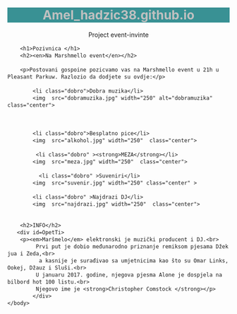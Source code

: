# Amel_hadzic38.github.io
Project event-invinte
<!DOCTYPE html>
<html>
    <head>
        <meta charset="utf-8">
    <title>Poziv na Marshmello event!</title>
        <style>
    h1{
       background-color:rgb(57, 145, 148);
       color: rgb(192,192,192);
       text-align: center;
       

    }

    h2{
        color: rgb(57, 145, 148);
        border: 2px dashed rgb(161, 161, 161);
        text-align: center;


    }
    
    #OpetTi{

        background-color:rgb(57, 145, 148);
    
    }

    p{
        text-align: center;
    }
    
   .dobro{

    text-align: center;

   }

   .center {
  display: block;
  margin-left: auto;
  margin-right: auto;
   }

   .stipe{

    text-align: center;
   }
        </style>
    </head>
    <body>
        
        <h1>Pozivnica </h1>
        <h2><en>Na Marshmello event</en></h2>
        
        <p>Postovani gospoine pozicvamo vas na Marshmello event u 21h u Pleasant Parkuw. Razlozio da dodjete su ovdje:</p>
        
            <li class="dobro">Dobra muzika</li>
            <img  src="dobramuzika.jpg" width="250" alt="dobramuzika" class="center">

        
        
            <li class="dobro">Besplatno pice</li>
            <img  src="alkohol.jpg" width="250"  class="center">
      
             <li class="dobro" ><strong>MEZA</strong></li>
            <img  src="meza.jpg" width="250"  class="center">
       
              <li class="dobro" >Suveniri</li>
            <img  src="suvenir.jpg" width="250" class="center" >
       
            <li class="dobro" >Najdrazi DJ</li>
            <img  src="najdrazi.jpg" width="250"  class="center">
     

        <h2>INFO</h2>
       <div id=OpetTi>
        <p><em>Maršmelo</em> elektronski je muzički producent i DJ.<br>
             Prvi put je dobio međunarodno priznanje remiksom pjesama Džek jua i Zeda,<br>
              a kasnije je surađivao sa umjetnicima kao što su Omar Links, Ookej, Džauz i Sluši.<br>
             U januaru 2017. godine, njegova pjesma Alone je dospjela na bilbord hot 100 listu.<br>
             Njegovo ime je <strong>Christopher Comstock </strong></p>
            </div> 
    </body>
</html>
